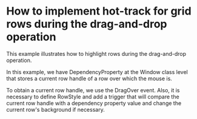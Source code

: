 # How to implement hot-track for grid rows during the drag-and-drop operation


<p>This example illustrates how to highlight rows during the drag-and-drop operation. </p><p>In this example, we have DependencyProperty at the Window class level that  stores a current row handle of a row over which the mouse is.</p><p>To obtain a current row handle, we use the DragOver event.  Also, it is necessary to define RowStyle and add a trigger that will compare the current row handle with a dependency property value and change the current row's background if necessary.</p>

<br/>


